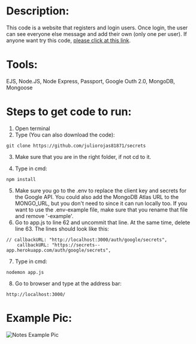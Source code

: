 # Description:
This code is a website that registers and login users. Once login, the user can see everyone else message and add their own (only one per user). 
If anyone want try this code, [please click at this link](https://secrets--app.herokuapp.com/secrets).

# Tools:
EJS, Node.JS, Node Express, Passport, Google Outh 2.0, MongoDB, Mongoose

# Steps to get code to run:
1. Open terminal
2. Type (You can also download the code):
```
git clone https://github.com/juliorojas81871/secrets
```
3. Make sure that you are in the right folder, if not cd to it.

4. Type in cmd: 
```
npm install
```
5. Make sure you go to the .env to replace the client key and secrets for the Google API. You could also add the MongoDB Atlas URL to the MONGO_URL, but you don't need to since it can run locally too. If you want to use the .env-example file, make sure that you rename that file and remove '-example'.
6. Go to app.js to line 62 and uncommit that line. At the same time, delete line 63. The lines should look like this:
```
// callbackURL: "http://localhost:3000/auth/google/secrets",
    callbackURL: "https://secrets--app.herokuapp.com/auth/google/secrets",
```
7. Type in cmd: 
```
nodemon app.js
```
8. Go to browser and type at the address bar: 
```
http://localhost:3000/
```

# Example Pic:
![Notes Example Pic](https://github.com/juliorojas81871/secrets/blob/main/pics/main.jpg)
